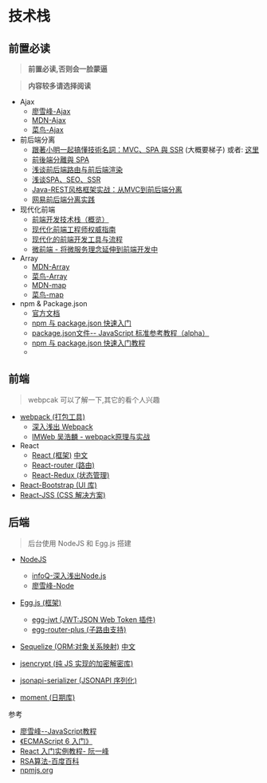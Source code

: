 # 技术栈

## 前置必读

> **前置必读,否则会一脸蒙逼**

> **内容较多请选择阅读**

+ Ajax
  + [廖雪峰-Ajax](https://www.liaoxuefeng.com/wiki/001434446689867b27157e896e74d51a89c25cc8b43bdb3000/001434499861493e7c35be5e0864769a2c06afb4754acc6000)
  + [MDN-Ajax](https://developer.mozilla.org/zh-CN/docs/Web/Guide/AJAX)
  + [菜鸟-Ajax](http://www.runoob.com/ajax/ajax-tutorial.html)
+ 前后端分离
  + [跟著小明一起搞懂技術名詞：MVC、SPA 與 SSR](https://medium.com/@hulitw/introduction-mvc-spa-and-ssr-545c941669e9) (大概要梯子) 或者: [这里](http://www.aihot.net/application/10505.html)
  + [前後端分離與 SPA](https://blog.techbridge.cc/2017/09/16/frontend-backend-mvc/)
  + [浅谈前后端路由与前后端渲染](https://molunerfinn.com/fe-be-router-render/)
  + [浅谈SPA、SEO、SSR](https://www.jianshu.com/p/fcb98533bc18)
  + [Java-REST风格框架实战：从MVC到前后端分离](https://blog.csdn.net/justloveyou_/article/details/74379479)
  + [网易前后端分离实践](https://github.com/genify/ita1024/blob/master/%E7%BD%91%E6%98%93%E5%89%8D%E5%90%8E%E7%AB%AF%E5%88%86%E7%A6%BB%E5%AE%9E%E8%B7%B5.md)
+ 现代化前端
  + [前端开发技术栈（概览）](http://web.jobbole.com/86480/)
  + [现代化前端工程师权威指南](https://guoyongfeng.github.io/book/)
  + [现代化的前端开发工具与流程](http://www.voidcn.com/article/p-otrojasj-c.html)
  + [微前端 - 将微服务理念延伸到前端开发中](https://zhuanlan.zhihu.com/p/29981982)
+ Array
  + [MDN-Array](https://developer.mozilla.org/zh-CN/docs/Web/JavaScript/Reference/Global_Objects/Array)
  + [菜鸟-Array](http://www.runoob.com/jsref/jsref-obj-array.html)
  + [MDN-map](https://developer.mozilla.org/zh-CN/docs/Web/JavaScript/Reference/Global_Objects/Array/map)
  + [菜鸟-map](http://www.runoob.com/jsref/jsref-map.html)
+ npm & Package.json
  + [官方文档](https://docs.npmjs.com/files/package.json)
  + [npm 与 package.json 快速入门](https://juejin.im/entry/598286cb6fb9a03c5b04a4ff)
  + [package.json文件-- JavaScript 标准参考教程（alpha）](http://javascript.ruanyifeng.com/nodejs/packagejson.html)
  + [npm 与 package.json 快速入门教程](https://blog.csdn.net/u011240877/article/details/76582670)
  +

## 前端

> webpcak 可以了解一下,其它的看个人兴趣

+ [webpack (打包工具)](https://www.webpackjs.com/concepts/)
  + [深入浅出 Webpack](https://github.com/zxfjd3g/dive-into-webpack)
  + [IMWeb 吴浩麟 - webpack原理与实战](http://imweb.io/topic/59324940b9b65af940bf58ae)
+ React
  + [React (框架)](https://reactjs.org/tutorial/tutorial.html) [中文](https://react.docschina.org/tutorial/tutorial.html)
  + [React-router (路由)](https://reacttraining.com/react-router/web/guides/quick-start)
  + [React-Redux (状态管理)](https://cn.redux.js.org/docs/react-redux/)
+ [React-Bootstrap (UI 库)](https://react-bootstrap.github.io/getting-started/introduction)
+ [React-JSS (CSS 解决方案)](http://cssinjs.org/react-jss/?v=v8.6.1)

## 后端

> 后台使用 NodeJS 和 Egg.js 搭建

+ [NodeJS](https://nodejs.org/zh-cn/)
  + [infoQ-深入浅出Node.js](http://www.infoq.com/cn/minibooks/nodejs?utm_source=minibooks_about_master-nodejs&utm_medium=link&utm_campaign=master-nodejs)
  + [廖雪峰-Node](https://www.liaoxuefeng.com/wiki/001434446689867b27157e896e74d51a89c25cc8b43bdb3000/001434501245426ad4b91f2b880464ba876a8e3043fc8ef000)

+ [Egg.js (框架)](https://eggjs.org/zh-cn/intro/quickstart.html)
  + [egg-jwt (JWT:JSON Web Token 插件)](https://github.com/okoala/egg-jwt)
  + [egg-router-plus (子路由支持)](https://github.com/eggjs/egg-router-plus)
+ [Sequelize (ORM:对象关系映射)](http://docs.sequelizejs.com/) [中文](https://github.com/demopark/sequelize-docs-Zh-CN)
+ [jsencrypt (纯 JS 实现的加密解密库)](https://github.com/travist/jsencrypt)
+ [jsonapi-serializer (JSONAPI 序列化)](https://github.com/SeyZ/jsonapi-serializer)
+ [moment (日期库)](https://momentjs.com/docs/#/use-it/)


参考

+ [廖雪峰--JavaScript教程](https://www.liaoxuefeng.com/wiki/001434446689867b27157e896e74d51a89c25cc8b43bdb3000)
+ [《ECMAScript 6 入门》](http://es6.ruanyifeng.com/)
+ [React 入门实例教程- 阮一峰](http://www.ruanyifeng.com/blog/2015/03/react.html)
+ [RSA算法-百度百科](https://baike.baidu.com/item/RSA%E7%AE%97%E6%B3%95)
+ [npmjs.org](https://www.npmjs.com/)
